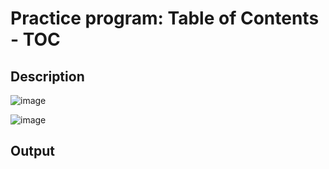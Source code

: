 # Practice program: Table of Contents - TOC

## Description

![image](https://github.com/Tan12d/PWC_Responsive_Web_Designing/assets/100254217/6418c589-2b2c-4bf7-9f0c-a09074495164)

![image](https://github.com/Tan12d/PWC_Responsive_Web_Designing/assets/100254217/078c0d0b-4ffc-48d4-8f5d-132713914055)


## Output

